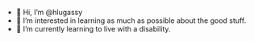 - 👋 Hi, I’m @hlugassy
- 👀 I’m interested in learning as much as possible about the good stuff.
- 🌱 I’m currently learning to live with a disability.

<!---
hlugassy/hlugassy is a ✨ special ✨ repository because its `README.md` (this file) appears on your GitHub profile.
You can click the Preview link to take a look at your changes.
--->

